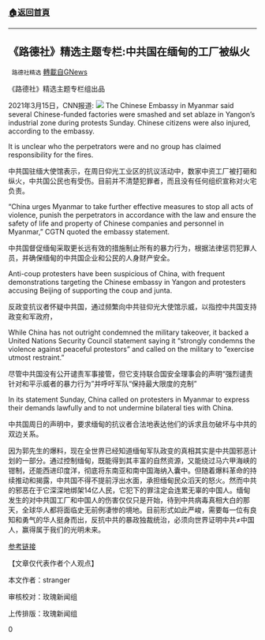 ###  [:house:返回首頁](https://github.com/ourhimalayas/txt)
---

## 《路德社》精选主题专栏:中共国在缅甸的工厂被纵火
` 路德社精选` [轉載自GNews](https://gnews.org/zh-hans/979049/)

《路德社》精选主题专栏组出品

2021年3月15日，CNN报道:
![]()![](https://www.gnews.org/wp-content/uploads/2021/03/1-57.png)
The Chinese Embassy in Myanmar said several Chinese-funded factories were smashed and set ablaze in Yangon’s industrial zone during protests Sunday. Chinese citizens were also injured, according to the embassy.

It is unclear who the perpetrators were and no group has claimed responsibility for the fires.

中共国驻缅大使馆表示，在周日仰光工业区的抗议活动中，数家中资工厂被打砸和纵火，中共国公民也有受伤。目前并不清楚犯罪者，而且没有任何组织宣称对火宅负责。

“China urges Myanmar to take further effective measures to stop all acts of violence, punish the perpetrators in accordance with the law and ensure the safety of life and property of Chinese companies and personnel in Myanmar,” CGTN quoted the embassy statement.

中共国督促缅甸采取更长远有效的措施制止所有的暴力行为，根据法律惩罚犯罪人员，并确保缅甸的中共国企业和公民的人身财产安全。

Anti-coup protesters have been suspicious of China, with frequent demonstrations targeting the Chinese embassy in Yangon and protesters accusing Beijing of supporting the coup and junta.

反政变抗议者怀疑中共国，通过频繁向中共驻仰光大使馆示威，以指控中共国支持政变和军政府，

While China has not outright condemned the military takeover, it backed a United Nations Security Council statement saying it “strongly condemns the violence against peaceful protestors” and called on the military to “exercise utmost restraint.”

尽管中共国没有公开谴责军事接管，但它支持联合国安全理事会的声明“强烈谴责针对和平示威者的暴力行为”并呼吁军队“保持最大限度的克制”

In its statement Sunday, China called on protesters in Myanmar to express their demands lawfully and to not undermine bilateral ties with China.

中共国周日的声明中，要求缅甸的抗议者合法地表达他们的诉求且勿破坏与中共的双边关系。

因为郭先生的爆料，现在全世界已经知道缅甸军队政变的真相其实是中共国邪恶计划的一部分。通过控制缅甸，既能得到其丰富的自然资源，又能绕过马六甲海峡的钳制，还能西进印度洋，彻底将东南亚和南中国海纳入囊中。但随着爆料革命的持续推动和揭露，中共国不得不提前浮出水面，承担缅甸民众滔天的怒火。然而中共的邪恶在于它深深地绑架14亿人民，它犯下的罪注定会连累无辜的中国人。缅甸发生的对中共国工厂和中国人的伤害仅仅只是开始，待到中共病毒真相大白的那天，全球华人都将面临史无前例凄惨的境地。目前形式如此严峻，需要每一位有良知和勇气的华人挺身而出，反抗中共的暴政独裁统治，必须向世界证明中共≠中国人，赢得属于我们的光明未来。



[参考链接](https://edition.cnn.com/2021/03/15/asia/myanmar-deaths-chinese-factories-intl-hnk/index.html)

【文章仅代表作者个人观点】

本文作者：stranger

审核校对：玫瑰新闻组

上传排版：玫瑰新闻组

0
